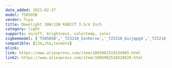 ```yaml
---
date_added: 2021-02-27
model: TS0505B
vendor: Tuya
title: Downlight 10W/12W RGBCCT 3.5/4 Inch
category: light
supports: on/off, brightness, colortemp, color
zigbeemodel: ['TS0505B','_TZ3210_5snkkrxw','_TZ3210_bicjqpg4','_TZ3210_0rn9qhnu']
compatible: [z2m,zha,tasmota]
mlink: 
link: https://www.aliexpress.com/item/1005002519334985.html
link2: https://www.aliexpress.com/item/1005002510329829.html
---
```

